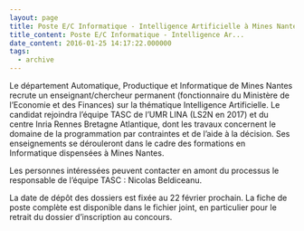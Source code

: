 ```yaml
---
layout: page
title: Poste E/C Informatique - Intelligence Artificielle à Mines Nantes
title_content: Poste E/C Informatique - Intelligence Ar...
date_content: 2016-01-25 14:17:22.000000
tags:
  - archive
---
```

Le département Automatique, Productique et Informatique de Mines Nantes
recrute un enseignant/chercheur permanent (fonctionnaire du Ministère de
l’Economie et des Finances) sur la thématique Intelligence Artificielle. Le
candidat rejoindra l’équipe TASC de l’UMR LINA (LS2N en 2017) et du centre
Inria Rennes Bretagne Atlantique, dont les travaux concernent le domaine de la
programmation par contraintes et de l’aide à la décision. Ses enseignements se
dérouleront dans le cadre des formations en Informatique dispensées à Mines
Nantes.





Les personnes intéressées peuvent contacter en amont du processus le
responsable de l’équipe TASC : Nicolas Beldiceanu.



La date de dépôt des dossiers est fixée au 22 février prochain. La fiche de
poste complète est disponible dans le fichier joint, en particulier pour le
retrait du dossier d’inscription au concours.



